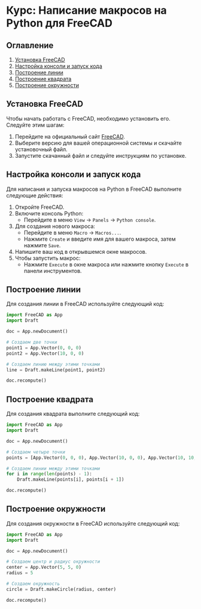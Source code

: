 # Курс: Написание макросов на Python для FreeCAD

## Оглавление
1. [Установка FreeCAD](#установка-freecad)
2. [Настройка консоли и запуск кода](#настройка-консоли-и-запуск-кода)
3. [Построение линии](#построение-линии)
4. [Построение квадрата](#построение-квадрата)
5. [Построение окружности](#построение-окружности)

## Установка FreeCAD
Чтобы начать работать с FreeCAD, необходимо установить его. Следуйте этим шагам:

1. Перейдите на официальный сайт [FreeCAD](https://www.freecadweb.org/).
2. Выберите версию для вашей операционной системы и скачайте установочный файл.
3. Запустите скачанный файл и следуйте инструкциям по установке.

## Настройка консоли и запуск кода
Для написания и запуска макросов на Python в FreeCAD выполните следующие действия:

1. Откройте FreeCAD.
2. Включите консоль Python:
   - Перейдите в меню `View` -> `Panels` -> `Python console`.
3. Для создания нового макроса:
   - Перейдите в меню `Macro` -> `Macros...`.
   - Нажмите `Create` и введите имя для вашего макроса, затем нажмите `Save`.
4. Напишите ваш код в открывшемся окне макросов.
5. Чтобы запустить макрос:
   - Нажмите `Execute` в окне макроса или нажмите кнопку `Execute` в панели инструментов.

## Построение линии
Для создания линии в FreeCAD используйте следующий код:

```python
import FreeCAD as App
import Draft

doc = App.newDocument()

# Создаем две точки
point1 = App.Vector(0, 0, 0)
point2 = App.Vector(10, 0, 0)

# Создаем линию между этими точками
line = Draft.makeLine(point1, point2)

doc.recompute()
```
## Построение квадрата
Для создания квадрата выполните следующий код:

```python
import FreeCAD as App
import Draft

doc = App.newDocument()

# Создаем четыре точки
points = [App.Vector(0, 0, 0), App.Vector(10, 0, 0), App.Vector(10, 10, 0), App.Vector(0, 10, 0), App.Vector(0, 0, 0)]

# Создаем линии между этими точками
for i in range(len(points) - 1):
    Draft.makeLine(points[i], points[i + 1])

doc.recompute()
```
## Построение окружности
Для создания окружности в FreeCAD используйте следующий код:

```python
import FreeCAD as App
import Draft

doc = App.newDocument()

# Создаем центр и радиус окружности
center = App.Vector(5, 5, 0)
radius = 5

# Создаем окружность
circle = Draft.makeCircle(radius, center)

doc.recompute()

```



